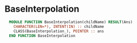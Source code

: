 # BaseInterpolation

```fortran
  MODULE FUNCTION BaseInterpolation(childName) RESULT(Ans)
    CHARACTER(LEN=*), INTENT(IN) :: childName
    CLASS(BaseInterpolation_), POINTER :: ans
  END FUNCTION BaseInterpolation
```